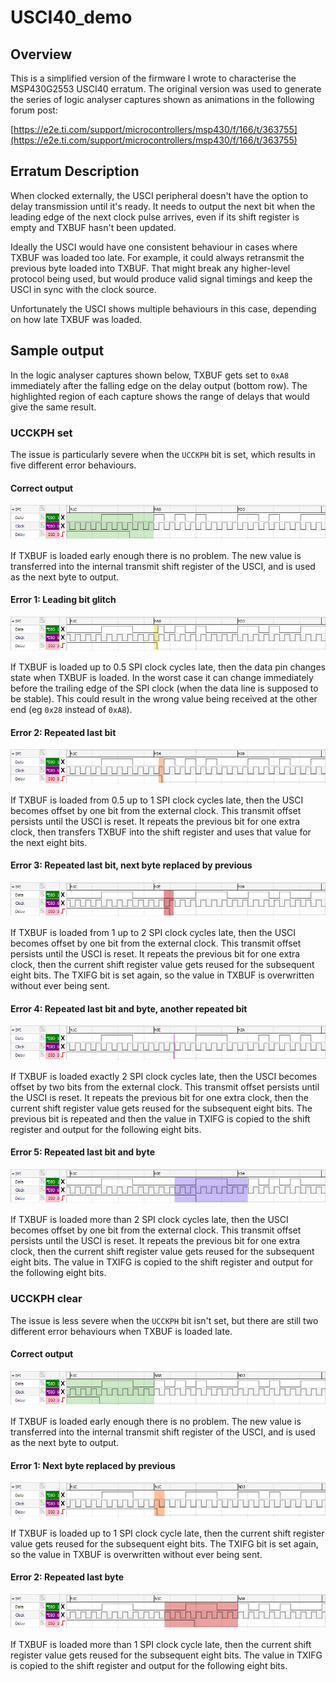 # USCI40_demo

## Overview

This is a simplified version of the firmware I wrote to characterise the MSP430G2553 USCI40 erratum. The original version was used to generate the series of logic analyser captures shown as animations in the following forum post:

[https://e2e.ti.com/support/microcontrollers/msp430/f/166/t/363755](https://e2e.ti.com/support/microcontrollers/msp430/f/166/t/363755)

## Erratum Description

When clocked externally, the USCI peripheral doesn't have the option to delay transmission until it's ready. It needs to output the next bit when the leading edge of the next clock pulse arrives, even if its shift register is empty and TXBUF hasn't been updated.

Ideally the USCI would have one consistent behaviour in cases where TXBUF was loaded too late. For example, it could always retransmit the previous byte loaded into TXBUF. That might break any higher-level protocol being used, but would produce valid signal timings and keep the USCI in sync with the clock source.

Unfortunately the USCI shows multiple behaviours in this case, depending on how late TXBUF was loaded.

## Sample output

In the logic analyser captures shown below, TXBUF gets set to `0xA8` immediately after the falling edge on the delay output (bottom row). The highlighted region of each capture shows the range of delays that would give the same result.

### UCCKPH set

The issue is particularly severe when the `UCCKPH` bit is set, which results in five different error behaviours.

#### Correct output

[![captureA](Images/UCCKPH1_Correct.png "UCCKPH set, correct output")](Images/UCCKPH1_Correct.png)

If TXBUF is loaded early enough there is no problem. The new value is transferred into the internal transmit shift register of the USCI, and is used as the next byte to output. 

#### Error 1: Leading bit glitch

[![captureB](Images/UCCKPH1_Error1.png "UCCKPH set, error 1")](Images/UCCKPH1_Error1.png)

If TXBUF is loaded up to 0.5 SPI clock cycles late, then the data pin changes state when TXBUF is loaded. In the worst case it can change immediately before the trailing edge of the SPI clock (when the data line is supposed to be stable). This could result in the wrong value being received at the other end (eg `0x28` instead of `0xA8`).

#### Error 2: Repeated last bit

[![captureC](Images/UCCKPH1_Error2.png "UCCKPH set, error 2")](Images/UCCKPH1_Error2.png)

If TXBUF is loaded from 0.5 up to 1 SPI clock cycles late, then the USCI becomes offset by one bit from the external clock. This transmit offset persists until the USCI is reset. It repeats the previous bit for one extra clock, then transfers TXBUF into the shift register and uses that value for the next eight bits.

#### Error 3: Repeated last bit, next byte replaced by previous

[![captureD](Images/UCCKPH1_Error3.png "UCCKPH set, error 3")](Images/UCCKPH1_Error3.png)

If TXBUF is loaded from 1 up to 2 SPI clock cycles late, then the USCI becomes offset by one bit from the external clock. This transmit offset persists until the USCI is reset. It repeats the previous bit for one extra clock, then the current shift register value gets reused for the subsequent eight bits. The TXIFG bit is set again, so the value in TXBUF is overwritten without ever being sent. 

#### Error 4: Repeated last bit and byte, another repeated bit

[![captureE](Images/UCCKPH1_Error4.png "UCCKPH set, error 4")](Images/UCCKPH1_Error4.png)

If TXBUF is loaded exactly 2 SPI clock cycles late, then the USCI becomes offset by two bits from the external clock. This transmit offset persists until the USCI is reset. It repeats the previous bit for one extra clock, then the current shift register value gets reused for the subsequent eight bits. The previous bit is repeated and then the value in TXIFG is copied to the shift register and output for the following eight bits.

#### Error 5: Repeated last bit and byte

[![captureF](Images/UCCKPH1_Error5.png "UCCKPH set, error 5")](Images/UCCKPH1_Error5.png)

If TXBUF is loaded more than 2 SPI clock cycles late, then the USCI becomes offset by one bit from the external clock. This transmit offset persists until the USCI is reset. It repeats the previous bit for one extra clock, then the current shift register value gets reused for the subsequent eight bits. The value in TXIFG is copied to the shift register and output for the following eight bits.

### UCCKPH clear

The issue is less severe when the `UCCKPH` bit isn't set, but there are still two different error behaviours when TXBUF is loaded late.

#### Correct output

[![CaptureA](Images/UCCKPH0_Correct.png "UCCKPH clear, correct output")](Images/UCCKPH0_Correct.png)

If TXBUF is loaded early enough there is no problem. The new value is transferred into the internal transmit shift register of the USCI, and is used as the next byte to output. 

#### Error 1: Next byte replaced by previous

[![CaptureB](Images/UCCKPH0_Error1.png "UCCKPH clear, error 1")](Images/UCCKPH0_Error1.png)

If TXBUF is loaded up to 1 SPI clock cycle late, then the current shift register value gets reused for the subsequent eight bits. The TXIFG bit is set again, so the value in TXBUF is overwritten without ever being sent. 

#### Error 2: Repeated last byte

[![CaptureC](Images/UCCKPH0_Error2.png "UCCKPH clear, error 2")](Images/UCCKPH0_Error2.png)

If TXBUF is loaded more than 1 SPI clock cycle late, then the current shift register value gets reused for the subsequent eight bits. The value in TXIFG is copied to the shift register and output for the following eight bits.
